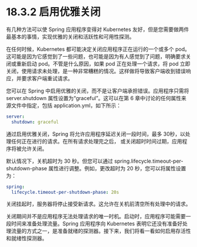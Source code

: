 # 18.3.2 启用优雅关闭

有几种方法可以使 Spring 应用程序变得对 Kubernetes 友好，但是您需要做两件最基本的事情，实现优雅的关闭和活跃性和可用性探测。

在任何时候，Kubernetes 都可能决定关闭应用程序正在运行的一个或多个 pod。这可能是因为它感觉到了一些问题，也可能是因为有人感觉到了问题，明确要求关闭或重新启动 pod。不管是什么原因，如果 pod 正在处理一个请求，将 pod 立即关闭，使用请求未处理，是一种非常糟糕的情况。这样做将导致客户端收到错误响应，并要求客户端重试请求。

您可以在 Spring 中启用优雅的关闭，而不是让客户端承担错误。应用程序只需将 server.shutdown 属性设置为“graceful”。这可以在第 6 章中讨论的任何属性来源文件中指定，包括 application.yml，如下所示：

```yaml
server:
  shutdown: graceful
```

通过启用优雅关闭，Spring 将允许应用程序延迟关闭一段时间，最多 30秒，以处理任何正在进行的请求。在所有请求处理完之后，
或关闭超时时间过期，应用程序将被允许关闭。

默认情况下，关机超时为 30 秒。但您可以通过 spring.lifecycle.timeout-per-shutdown-phase 属性进行调整。例如，更改超时为 20 秒，您可以将属性设置为：

```yaml
spring:
  lifecycle.timeout-per-shutdown-phase: 20s
```

关闭挂起时，服务器将停止接受新请求。这允许在关机前清空所有处理中的请求。

关闭期间并不是应用程序无法处理请求的唯一时机。启动时，应用程序可能需要一段时间来准备处理流量。Spring 应用程序向 Kubernetes 表明它还没有准备好处理流量的方式之一，是准备就绪的探测器。接下来，我们将看一看如何启用存活性和就绪性探测器。
